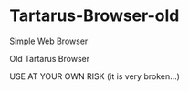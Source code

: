 # Tartarus-Browser-old
Simple Web Browser

Old Tartarus Browser

USE AT YOUR OWN RISK (it is very broken...)
